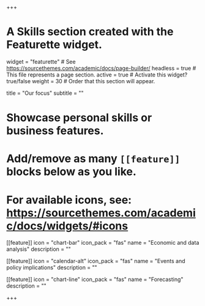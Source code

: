 +++
# A Skills section created with the Featurette widget.
widget = "featurette"  # See https://sourcethemes.com/academic/docs/page-builder/
headless = true  # This file represents a page section.
active = true  # Activate this widget? true/false
weight = 30  # Order that this section will appear.

title = "Our focus"
subtitle = ""

# Showcase personal skills or business features.
# 
# Add/remove as many `[[feature]]` blocks below as you like.
# 
# For available icons, see: https://sourcethemes.com/academic/docs/widgets/#icons

[[feature]]
  icon = "chart-bar"
  icon_pack = "fas"
  name = "Economic and data analysis"
  description = ""
  
[[feature]]
  icon = "calendar-alt"
  icon_pack = "fas"
  name = "Events and policy implications"
  description = ""  
  
[[feature]]
  icon = "chart-line"
  icon_pack = "fas"
  name = "Forecasting"
  description = ""

+++
